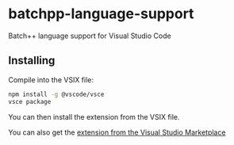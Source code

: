 # batchpp-language-support

Batch++ language support for Visual Studio Code

## Installing

Compile into the VSIX file:

```bash
npm install -g @vscode/vsce
vsce package
```

You can then install the extension from the VSIX file.

You can also get the [extension from the Visual Studio Marketplace](https://marketplace.visualstudio.com/items?itemName=benja2998.batchpp-language-support)
